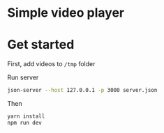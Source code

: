 # Simple video player

# Get started

First, add videos to `/tmp` folder

Run server
```sh
json-server --host 127.0.0.1 -p 3000 server.json
```

Then
```sh
yarn install
npm run dev
```
